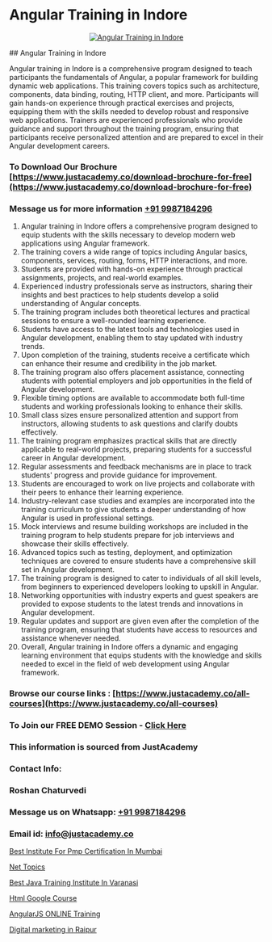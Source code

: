 # Angular Training in Indore

<p align="center">
  <a href="https://justacademy.co/course-detail/angular-training">
    <img src="https://justacademy.co/storage2/course_image/1676637041_course_image.webp" alt="Angular Training in Indore">
  </a>
</p>
## Angular Training in Indore

Angular training in Indore is a comprehensive program designed to teach participants the fundamentals of Angular, a popular framework for building dynamic web applications. This training covers topics such as architecture, components, data binding, routing, HTTP client, and more. Participants will gain hands-on experience through practical exercises and projects, equipping them with the skills needed to develop robust and responsive web applications. Trainers are experienced professionals who provide guidance and support throughout the training program, ensuring that participants receive personalized attention and are prepared to excel in their Angular development careers.
### To Download Our Brochure [https://www.justacademy.co/download-brochure-for-free](https://www.justacademy.co/download-brochure-for-free)
### Message us for more information [+91 9987184296](https://api.whatsapp.com/send?phone=919987184296)
1) Angular training in Indore offers a comprehensive program designed to equip students with the skills necessary to develop modern web applications using Angular framework.
2) The training covers a wide range of topics including Angular basics, components, services, routing, forms, HTTP interactions, and more.
3) Students are provided with hands-on experience through practical assignments, projects, and real-world examples.
4) Experienced industry professionals serve as instructors, sharing their insights and best practices to help students develop a solid understanding of Angular concepts.
5) The training program includes both theoretical lectures and practical sessions to ensure a well-rounded learning experience.
6) Students have access to the latest tools and technologies used in Angular development, enabling them to stay updated with industry trends.
7) Upon completion of the training, students receive a certificate which can enhance their resume and credibility in the job market.
8) The training program also offers placement assistance, connecting students with potential employers and job opportunities in the field of Angular development.
9) Flexible timing options are available to accommodate both full-time students and working professionals looking to enhance their skills.
10) Small class sizes ensure personalized attention and support from instructors, allowing students to ask questions and clarify doubts effectively.
11) The training program emphasizes practical skills that are directly applicable to real-world projects, preparing students for a successful career in Angular development.
12) Regular assessments and feedback mechanisms are in place to track students' progress and provide guidance for improvement.
13) Students are encouraged to work on live projects and collaborate with their peers to enhance their learning experience.
14) Industry-relevant case studies and examples are incorporated into the training curriculum to give students a deeper understanding of how Angular is used in professional settings.
15) Mock interviews and resume building workshops are included in the training program to help students prepare for job interviews and showcase their skills effectively.
16) Advanced topics such as testing, deployment, and optimization techniques are covered to ensure students have a comprehensive skill set in Angular development.
17) The training program is designed to cater to individuals of all skill levels, from beginners to experienced developers looking to upskill in Angular.
18) Networking opportunities with industry experts and guest speakers are provided to expose students to the latest trends and innovations in Angular development.
19) Regular updates and support are given even after the completion of the training program, ensuring that students have access to resources and assistance whenever needed.
20) Overall, Angular training in Indore offers a dynamic and engaging learning environment that equips students with the knowledge and skills needed to excel in the field of web development using Angular framework.

### Browse our course links : [https://www.justacademy.co/all-courses](https://www.justacademy.co/all-courses) 
### To Join our FREE DEMO Session - [Click Here](https://www.justacademy.co/register-for-course-demo)


### This information is sourced from JustAcademy
### Contact Info:
### Roshan Chaturvedi
### Message us on Whatsapp: [+91 9987184296](https://api.whatsapp.com/send?phone=919987184296)
### Email id: [info@justacademy.co](mailto:info@justacademy.co)
                
[Best Institute For Pmp Certification In Mumbai](https://www.linkedin.com/pulse/best-institute-pmp-certification-mumbai-justacademy-kolkata-vfkse?trackingId=u2AHkv209SmzbWFZ%2BjC21Q%3D%3D&lipi=urn%3Ali%3Apage%3Ad_flagship3_company_admin%3BZ3buGVXtSt2MpOd2OMz6cQ%3D%3D)

[Net Topics](https://www.linkedin.com/pulse/net-topics-justacademy-houston-bwnxf?trackingId=HQTOPqOx6aBNIzvr5%2F3Oig%3D%3D&lipi=urn%3Ali%3Apage%3Ad_flagship3_company_admin%3B5RzDF0CIQxuDMHcL3MgYhA%3D%3D)

[Best Java Training Institute In Varanasi](https://medium.com/@justacademytraining/best-java-training-institute-in-varanasi-a5e70538a23d)

[Html Google Course](https://medium.com/@mahi3106/html-google-course-3e67181c8c4a)

[AngularJS ONLINE Training](https://justacademyin.github.io/justacademy/angularjs-online-training)

[Digital marketing in Raipur](https://justacademyin.github.io/justacademy/digital-marketing-in-raipur)

